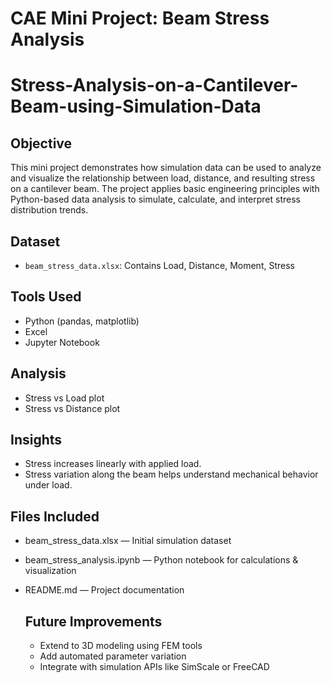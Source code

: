 # CAE Mini Project: Beam Stress Analysis
# Stress-Analysis-on-a-Cantilever-Beam-using-Simulation-Data

## Objective
This mini project demonstrates how simulation data can be used to analyze and visualize the relationship between load, distance, and resulting stress on a cantilever beam. The project applies basic engineering principles with Python-based data analysis to simulate, calculate, and interpret stress distribution trends.

## Dataset
- `beam_stress_data.xlsx`: Contains Load, Distance, Moment, Stress

## Tools Used
- Python (pandas, matplotlib)
- Excel
- Jupyter Notebook

## Analysis
- Stress vs Load plot
- Stress vs Distance plot

## Insights
- Stress increases linearly with applied load.
- Stress variation along the beam helps understand mechanical behavior under load.

## Files Included
- beam_stress_data.xlsx — Initial simulation dataset
- beam_stress_analysis.ipynb — Python notebook for calculations & visualization
- README.md — Project documentation

  ## Future Improvements
  - Extend to 3D modeling using FEM tools
  - Add automated parameter variation
  - Integrate with simulation APIs like SimScale or FreeCAD
